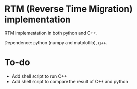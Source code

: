 # RTM (Reverse Time Migration) implementation 

RTM implementation in both python and C++.

Dependence: python (numpy and matplotlib), g++.

# To-do

- Add shell script to run C++
- Add shell script to compare the result of C++ and python